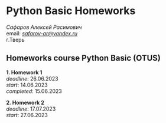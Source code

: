 # Python Basic Homeworks
*Сафаров Алексей Расимович*  
email: *safarov-ar@yandex.ru*  
г.Тверь

## Homeworks course Python Basic (OTUS)

**1. Homework 1**  
*deadline*: 26.06.2023  
*start*: 14.06.2023  
*completed*: 15.06.2023 

**2. Homework 2**  
*deadline*: 17.07.2023  
*start*: 27.06.2023

